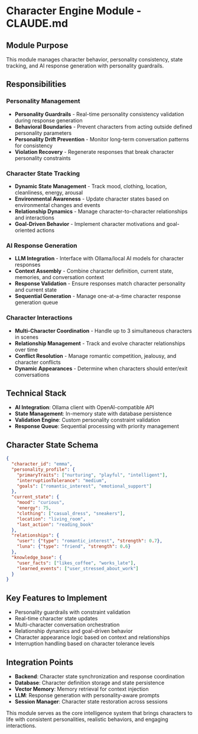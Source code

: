 # Character Engine Module - CLAUDE.md

## Module Purpose

This module manages character behavior, personality consistency, state tracking, and AI response generation with personality guardrails.

## Responsibilities

### Personality Management
- **Personality Guardrails** - Real-time personality consistency validation during response generation
- **Behavioral Boundaries** - Prevent characters from acting outside defined personality parameters
- **Personality Drift Prevention** - Monitor long-term conversation patterns for consistency
- **Violation Recovery** - Regenerate responses that break character personality constraints

### Character State Tracking
- **Dynamic State Management** - Track mood, clothing, location, cleanliness, energy, arousal
- **Environmental Awareness** - Update character states based on environmental changes and events
- **Relationship Dynamics** - Manage character-to-character relationships and interactions
- **Goal-Driven Behavior** - Implement character motivations and goal-oriented actions

### AI Response Generation
- **LLM Integration** - Interface with Ollama/local AI models for character responses
- **Context Assembly** - Combine character definition, current state, memories, and conversation context
- **Response Validation** - Ensure responses match character personality and current state
- **Sequential Generation** - Manage one-at-a-time character response generation queue

### Character Interactions
- **Multi-Character Coordination** - Handle up to 3 simultaneous characters in scenes
- **Relationship Management** - Track and evolve character relationships over time
- **Conflict Resolution** - Manage romantic competition, jealousy, and character conflicts
- **Dynamic Appearances** - Determine when characters should enter/exit conversations

## Technical Stack
- **AI Integration**: Ollama client with OpenAI-compatible API
- **State Management**: In-memory state with database persistence
- **Validation Engine**: Custom personality constraint validation
- **Response Queue**: Sequential processing with priority management

## Character State Schema
```json
{
  "character_id": "emma",
  "personality_profile": {
    "primaryTraits": ["nurturing", "playful", "intelligent"],
    "interruptionTolerance": "medium",
    "goals": ["romantic_interest", "emotional_support"]
  },
  "current_state": {
    "mood": "curious",
    "energy": 75,
    "clothing": ["casual_dress", "sneakers"],
    "location": "living_room",
    "last_action": "reading_book"
  },
  "relationships": {
    "user": {"type": "romantic_interest", "strength": 0.7},
    "luna": {"type": "friend", "strength": 0.6}
  },
  "knowledge_base": {
    "user_facts": ["likes_coffee", "works_late"],
    "learned_events": ["user_stressed_about_work"]
  }
}
```

## Key Features to Implement
- Personality guardrails with constraint validation
- Real-time character state updates
- Multi-character conversation orchestration
- Relationship dynamics and goal-driven behavior
- Character appearance logic based on context and relationships
- Interruption handling based on character tolerance levels

## Integration Points
- **Backend**: Character state synchronization and response coordination
- **Database**: Character definition storage and state persistence
- **Vector Memory**: Memory retrieval for context injection
- **LLM**: Response generation with personality-aware prompts
- **Session Manager**: Character state restoration across sessions

This module serves as the core intelligence system that brings characters to life with consistent personalities, realistic behaviors, and engaging interactions.